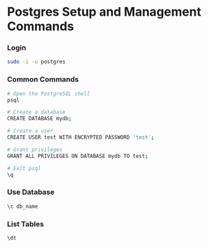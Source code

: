 # Postgres Setup and Management Commands

### Login
```sh
sudo -i -u postgres
```

### Common Commands
```sh
# Open the PostgreSQL shell
psql

# Create a database
CREATE DATABASE mydb;

# Create a user
CREATE USER test WITH ENCRYPTED PASSWORD 'test';

# Grant privileges
GRANT ALL PRIVILEGES ON DATABASE mydb TO test;

# Exit psql
\q
```

### Use Database
```sh
\c db_name
```

### List Tables
```sh
\dt
```


